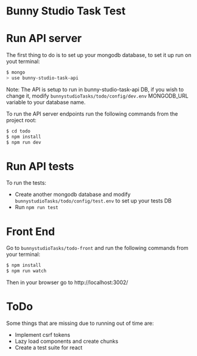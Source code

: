 # Bunny Studio Task Test

# Run API server
The first thing to do is to set up your mongodb database, to set it up run on yout terminal:
```sh
$ mongo
> use bunny-studio-task-api 
```
Note: The API is setup to run in bunny-studio-task-api DB, if you wish to change it, modify `bunnystudioTasks/todo/config/dev.env` MONGODB_URL variable to your database name.

To run the API server endpoints run the following commands from the project root:
```sh
$ cd todo
$ npm install
$ npm run dev
```

# Run API tests
To run the tests:
 - Create another mongodb database and modify `bunnystudioTasks/todo/config/test.env` to set up your tests DB
  - Run `npm run test`

# Front End

Go to `bunnystudioTasks/todo-front` and run the following commands from your terminal:
```sh
$ npm install
$ npm run watch
```
Then in your browser go to http://localhost:3002/

# ToDo
Some things that are missing due to running out of time are:
  - Implement csrf tokens
  - Lazy load components and create chunks
  - Create a test suite for react
